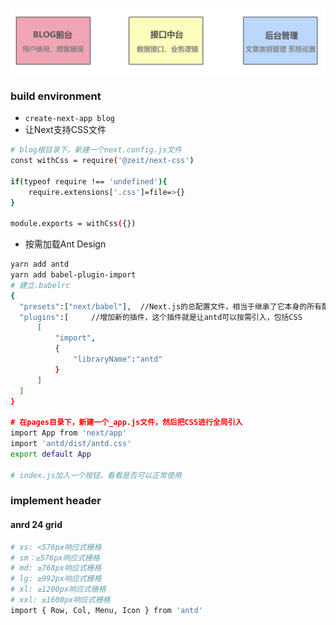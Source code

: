 ![](./images/img1.png)

### build environment
- `create-next-app blog`
- 让Next支持CSS文件
```bash
# blog根目录下，新建一个next.config.js文件
const withCss = require('@zeit/next-css')

if(typeof require !== 'undefined'){
    require.extensions['.css']=file=>{}
}

module.exports = withCss({})
```
- 按需加载Ant Design
```bash
yarn add antd
yarn add babel-plugin-import
# 建立.babelrc
{
  "presets":["next/babel"],  //Next.js的总配置文件，相当于继承了它本身的所有配置
  "plugins":[     //增加新的插件，这个插件就是让antd可以按需引入，包括CSS
      [
          "import",
          {
              "libraryName":"antd"
          }
      ]
  ]
}

# 在pages目录下，新建一个_app.js文件，然后把CSS进行全局引入
import App from 'next/app'
import 'antd/dist/antd.css'
export default App

# index.js加入一个按钮，看看是否可以正常使用
```

### implement header
#### anrd 24 grid
```bash
# xs: <576px响应式栅格
# sm：≥576px响应式栅格
# md: ≥768px响应式栅格
# lg: ≥992px响应式栅格
# xl: ≥1200px响应式栅格
# xxl: ≥1600px响应式栅格
import { Row, Col, Menu, Icon } from 'antd'
```
